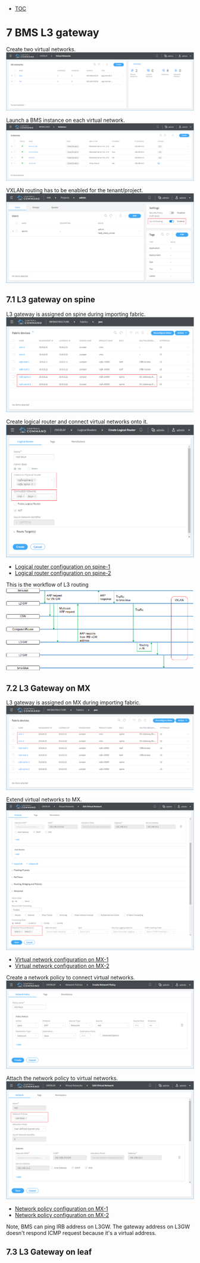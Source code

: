 * [TOC](Contrail-Fabric-Management.md)

# 7 BMS L3 gateway

Create two virtual networks.
![Figure 7.1 Virtual network](F7-1.png)

Launch a BMS instance on each virtual network.
![Figure 7.2 BMS instance](F7-2.png)

VXLAN routing has to be enabled for the tenant/project.
![Figure 7.3 Enable VXLAN routing](F7-3.png)


## 7.1 L3 gateway on spine

L3 gateway is assigned on spine during importing fabric.
![Figure 7.4 L3 gateway on spine](F7-4.png)

Create logical router and connect virtual networks onto it.
![Figure 7.5 Create logical router](F7-5.png)

* [Logical router configuration on spine-1](A4-L3-gateway-configuration.md#a41-l3-gateway-on-spine-1)
* [Logical router configuration on spine-2](A4-L3-gateway-configuration.md#a42-l3-gateway-on-spine-2)

This is the workflow of L3 routing
![Figure 7.6 Workflow](F7-6.png)


## 7.2 L3 Gateway on MX

L3 gateway is assigned on MX during importing fabric.
![Figure 7.7 L3 gateway on MX](F7-7.png)

Extend virtual networks to MX.
![Figure 7.8 Extend virtual network to MX](F7-8.png)

* [Virtual network configuration on MX-1](A4-L3-gateway-configuration.md#a43-virtual-network-on-mx-1)
* [Virtual network configuration on MX-2](A4-L3-gateway-configuration.md#a44-virtual-network-on-mx-2)

Create a network policy to connect virtual networks.
![Figure 7.9 Create network policy](F7-9.png)

Attach the network policy to virtual networks.
![Figure 7.10 Attach network policy](F7-10.png)

* [Network policy configuration on MX-1](A4-L3-gateway-configuration.md#a45-network-policy-on-mx-1)
* [Network policy configuration on MX-2](A4-L3-gateway-configuration.md#a46-network-policy-on-mx-2)

Note, BMS can ping IRB address on L3GW. The gateway address on L3GW doesn't respond ICMP request because it's a virtual address.


## 7.3 L3 Gateway on leaf



